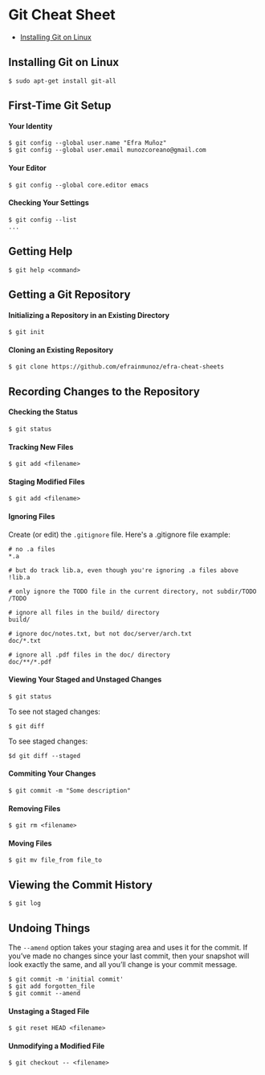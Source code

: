 # Git Cheat Sheet
* [Installing Git on Linux](angularjs2.md)
## Installing Git on Linux
```
$ sudo apt-get install git-all
```
## First-Time Git Setup
#### Your Identity
```
$ git config --global user.name "Efra Muñoz"
$ git config --global user.email munozcoreano@gmail.com
```
#### Your Editor
```
$ git config --global core.editor emacs
```
#### Checking Your Settings
```
$ git config --list
...
```
## Getting Help
```
$ git help <command>
```
## Getting a Git Repository
#### Initializing a Repository in an Existing Directory
```
$ git init
```
#### Cloning an Existing Repository
```
$ git clone https://github.com/efrainmunoz/efra-cheat-sheets
```
## Recording Changes to the Repository
#### Checking the Status
```
$ git status
```
#### Tracking New Files
```
$ git add <filename>
```
#### Staging Modified Files
```
$ git add <filename>
````
#### Ignoring Files
Create (or edit) the `.gitignore` file.
Here's a .gitignore file example:
```
# no .a files
*.a

# but do track lib.a, even though you're ignoring .a files above
!lib.a

# only ignore the TODO file in the current directory, not subdir/TODO
/TODO

# ignore all files in the build/ directory
build/

# ignore doc/notes.txt, but not doc/server/arch.txt
doc/*.txt

# ignore all .pdf files in the doc/ directory
doc/**/*.pdf
```
#### Viewing Your Staged and Unstaged Changes
```
$ git status
```
To see not staged changes:
```
$ git diff
```
To see staged changes:
```
$d git diff --staged
```
#### Commiting Your Changes
```
$ git commit -m "Some description"
```
#### Removing Files
```
$ git rm <filename>
```
#### Moving Files
```
$ git mv file_from file_to
```
## Viewing the Commit History
```
$ git log
```
## Undoing Things
The `--amend` option takes your staging area and uses it for the commit. If you’ve made no changes since your last commit, then your snapshot will look exactly the same, and all you’ll change is your commit message.
```
$ git commit -m 'initial commit'
$ git add forgotten_file
$ git commit --amend
```
#### Unstaging a Staged File
```
$ git reset HEAD <filename>
```
#### Unmodifying a Modified File
```
$ git checkout -- <filename>
```
